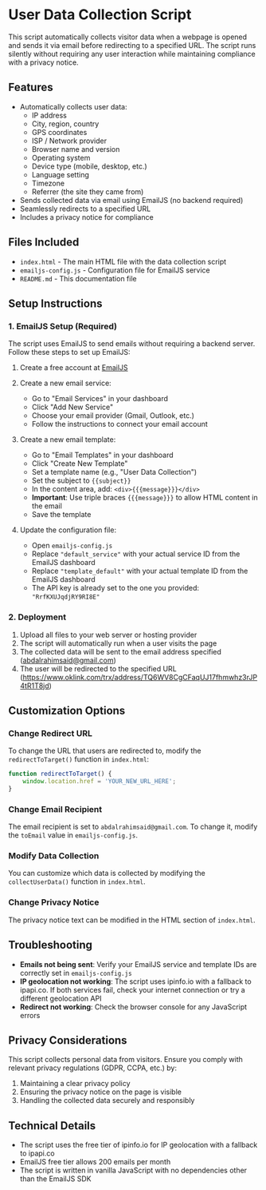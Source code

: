 # User Data Collection Script

This script automatically collects visitor data when a webpage is opened and sends it via email before redirecting to a specified URL. The script runs silently without requiring any user interaction while maintaining compliance with a privacy notice.

## Features

- Automatically collects user data:
  - IP address
  - City, region, country
  - GPS coordinates
  - ISP / Network provider
  - Browser name and version
  - Operating system
  - Device type (mobile, desktop, etc.)
  - Language setting
  - Timezone
  - Referrer (the site they came from)
- Sends collected data via email using EmailJS (no backend required)
- Seamlessly redirects to a specified URL
- Includes a privacy notice for compliance

## Files Included

- `index.html` - The main HTML file with the data collection script
- `emailjs-config.js` - Configuration file for EmailJS service
- `README.md` - This documentation file

## Setup Instructions

### 1. EmailJS Setup (Required)

The script uses EmailJS to send emails without requiring a backend server. Follow these steps to set up EmailJS:

1. Create a free account at [EmailJS](https://www.emailjs.com/)
2. Create a new email service:
   - Go to "Email Services" in your dashboard
   - Click "Add New Service"
   - Choose your email provider (Gmail, Outlook, etc.)
   - Follow the instructions to connect your email account

3. Create a new email template:
   - Go to "Email Templates" in your dashboard
   - Click "Create New Template"
   - Set a template name (e.g., "User Data Collection")
   - Set the subject to `{{subject}}`
   - In the content area, add: `<div>{{{message}}}</div>`
   - **Important**: Use triple braces `{{{message}}}` to allow HTML content in the email
   - Save the template

4. Update the configuration file:
   - Open `emailjs-config.js`
   - Replace `"default_service"` with your actual service ID from the EmailJS dashboard
   - Replace `"template_default"` with your actual template ID from the EmailJS dashboard
   - The API key is already set to the one you provided: `"RrfKXUJqdjRY9RI8E"`

### 2. Deployment

1. Upload all files to your web server or hosting provider
2. The script will automatically run when a user visits the page
3. The collected data will be sent to the email address specified (abdalrahimsaid@gmail.com)
4. The user will be redirected to the specified URL (https://www.oklink.com/trx/address/TQ6WV8CgCFaqUJ17fhmwhz3rJP4tR1T8jd)

## Customization Options

### Change Redirect URL

To change the URL that users are redirected to, modify the `redirectToTarget()` function in `index.html`:

```javascript
function redirectToTarget() {
    window.location.href = 'YOUR_NEW_URL_HERE';
}
```

### Change Email Recipient

The email recipient is set to `abdalrahimsaid@gmail.com`. To change it, modify the `toEmail` value in `emailjs-config.js`.

### Modify Data Collection

You can customize which data is collected by modifying the `collectUserData()` function in `index.html`.

### Change Privacy Notice

The privacy notice text can be modified in the HTML section of `index.html`.

## Troubleshooting

- **Emails not being sent**: Verify your EmailJS service and template IDs are correctly set in `emailjs-config.js`
- **IP geolocation not working**: The script uses ipinfo.io with a fallback to ipapi.co. If both services fail, check your internet connection or try a different geolocation API
- **Redirect not working**: Check the browser console for any JavaScript errors

## Privacy Considerations

This script collects personal data from visitors. Ensure you comply with relevant privacy regulations (GDPR, CCPA, etc.) by:

1. Maintaining a clear privacy policy
2. Ensuring the privacy notice on the page is visible
3. Handling the collected data securely and responsibly

## Technical Details

- The script uses the free tier of ipinfo.io for IP geolocation with a fallback to ipapi.co
- EmailJS free tier allows 200 emails per month
- The script is written in vanilla JavaScript with no dependencies other than the EmailJS SDK
